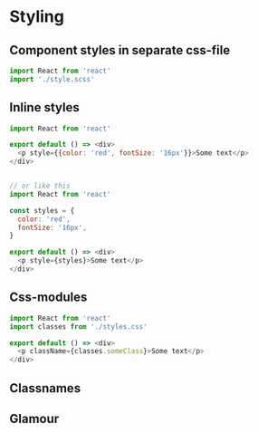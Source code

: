 # Styling

## Component styles in separate css-file

```js
import React from 'react'
import './style.scss'
```

## Inline styles

```js
import React from 'react'

export default () => <div>
  <p style={{color: 'red', fontSize: '16px'}}>Some text</p>
</div>


// or like this
import React from 'react'

const styles = {
  color: 'red', 
  fontSize: '16px',
}

export default () => <div>
  <p style={styles}>Some text</p>
</div>
```

## Css-modules
```js
import React from 'react'
import classes from './styles.css'

export default () => <div>
  <p className={classes.someClass}>Some text</p>
</div>
```

## Classnames

## Glamour

